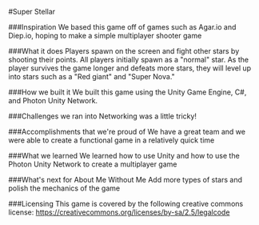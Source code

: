 #Super Stellar

###Inspiration
We based this game off of games such as Agar.io and Diep.io, hoping to make
a simple multiplayer shooter game

###What it does
Players spawn on the screen and fight other stars by shooting their points. All players initially spawn as a "normal" star. As the player survives the game longer and defeats more stars, they
will level up into stars such as a "Red giant" and  "Super Nova."

###How we built it
We built this game using the Unity Game Engine, C#, and Photon Unity Network.

###Challenges we ran into
Networking was a little tricky!

###Accomplishments that we're proud of
We have a great team and we were able to create a functional game in a relatively quick time

###What we learned
We learned how to use Unity and how to use the Photon Unity Network to create a multiplayer game

###What's next for About Me Without Me
Add more types of stars and polish the mechanics of the game

###Licensing
This game is covered by the following creative commons license:
https://creativecommons.org/licenses/by-sa/2.5/legalcode
